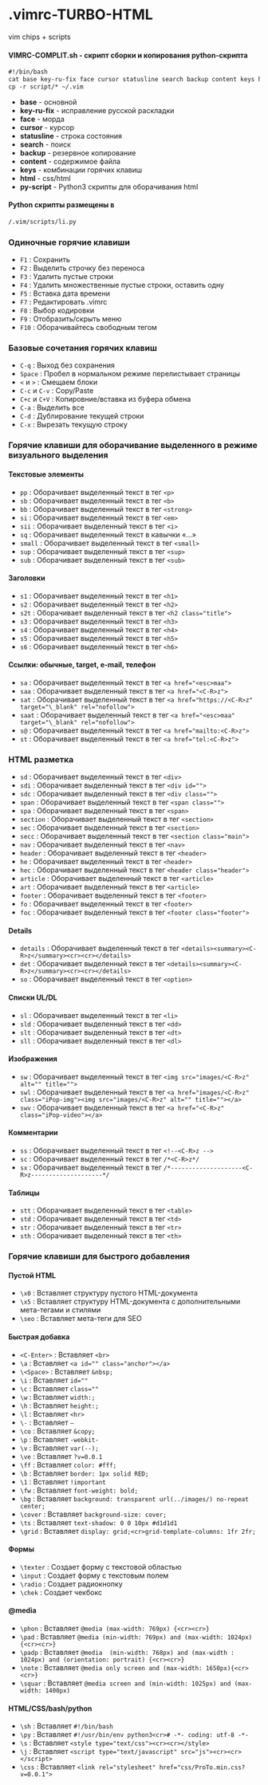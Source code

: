                                                                                                                                     
# .vimrc-TURBO-HTML
vim chips + scripts


#### VIMRC-COMPLIT.sh - скрипт сборки и копирования python-скрипта
```HTML
#!/bin/bash
cat base key-ru-fix face cursor statusline search backup content keys html py-script > ~/.vimrc
cp -r script/* ~/.vim
```

- **base** - основной
- **key-ru-fix** - исправление русской раскладки
- **face** - морда
- **cursor** - курсор
- **statusline** - строка состояния
- **search** - поиск
- **backup** - резервное копирование
- **content** - содержимое файла
- **keys** - комбинации горячих клавиш
- **html** - css/html
- **py-script** - Python3 скрипты для оборачивания html



#### Python скрипты размещены в
```HTML
/.vim/scripts/li.py
```
### Одиночные горячие клавиши 
- `F1` : Сохранить
- `F2` : Выделить строчку без переноса
- `F3` : Удалить пустые строки
- `F4` : Удалить множественные пустые строки, оставить одну
- `F5` : Вставка дата времени
- `F7` : Редактировать .vimrc
- `F8` : Выбор кодировки
- `F9` : Отобразить/скрыть меню
- `F10` : Оборачивайтесь свободным тегом

### Базовые сочетания горячих клавиш

- `C-q` :  Выход без сохранения
- `Space` : Пробел в нормальном режиме перелистывает страницы
- `<` и `>` : Смещаем блоки
- `C-c` и `C-v` : Copy/Paste
- `C+c` и `C+V` :  Копировние/вставка из буфера обмена
- `C-a` : Выделить все
- `C-d` : Дублирование текущей строки
- `C-x` : Вырезать текущую строку
  
### Горячие клавиши для оборачивание выделенного в режиме визуального выделения

#### Текстовые элементы

- `pp` : Оборачивает выделенный текст в тег `<p>`
- `sb` : Оборачивает выделенный текст в тег `<b>`
- `bb` : Оборачивает выделенный текст в тег `<strong>`
- `si` : Оборачивает выделенный текст в тег `<em>`
- `sii` : Оборачивает выделенный текст в тег `<i>`
- `sq` : Оборачивает выделенный текст в кавычки «...»
- `small` : Оборачивает выделенный текст в тег `<small>`
- `sup` : Оборачивает выделенный текст в тег `<sup>`
- `sub` : Оборачивает выделенный текст в тег `<sub>`

#### Заголовки

- `s1` : Оборачивает выделенный текст в тег `<h1>`
- `s2` : Оборачивает выделенный текст в тег `<h2>`
- `s2t` : Оборачивает выделенный текст в тег `<h2 class="title">`
- `s3` : Оборачивает выделенный текст в тег `<h3>`
- `s4` : Оборачивает выделенный текст в тег `<h4>`
- `s5` : Оборачивает выделенный текст в тег `<h5>`
- `s6` : Оборачивает выделенный текст в тег `<h6>`

#### Ссылки: обычные, target, e-mail, телефон

- `sa` : Оборачивает выделенный текст в тег `<a href="<esc>maa">`
- `saa` : Оборачивает выделенный текст в тег `<a href="<C-R>z">`
- `sat` : Оборачивает выделенный текст в тег `<a href="https://<C-R>z" target="\_blank" rel="nofollow">`
- `saat` : Оборачивает выделенный текст в тег `<a href="<esc>maa" target="\_blank" rel="nofollow">`
- `s@` : Оборачивает выделенный текст в тег `<a href="mailto:<C-R>z">`
- `st` : Оборачивает выделенный текст в тег `<a href="tel:<C-R>z">`

### HTML разметка 

- `sd` : Оборачивает выделенный текст в тег `<div>`
- `sdi` : Оборачивает выделенный текст в тег `<div id="">`
- `sdc` : Оборачивает выделенный текст в тег `<div class="">`
- `span` : Оборачивает выделенный текст в тег `<span class="">`
- `spa` : Оборачивает выделенный текст в тег `<span>`
- `section` : Оборачивает выделенный текст в тег `<section>`
- `sec` : Оборачивает выделенный текст в тег `<section>`
- `secc` : Оборачивает выделенный текст в тег `<section class="main">`
- `nav` : Оборачивает выделенный текст в тег `<nav>`
- `header` : Оборачивает выделенный текст в тег `<header>`
- `he` : Оборачивает выделенный текст в тег `<header>`
- `hec` : Оборачивает выделенный текст в тег `<header class="header">`
- `article` : Оборачивает выделенный текст в тег `<article>`
- `art` : Оборачивает выделенный текст в тег `<article>`
- `footer` : Оборачивает выделенный текст в тег `<footer>`
- `fo` : Оборачивает выделенный текст в тег `<footer>`
- `foc` : Оборачивает выделенный текст в тег `<footer class="footer">`

#### Details

- `details` : Оборачивает выделенный текст в тег `<details><summary><C-R>z</summary><cr><cr></details>`
- `det` : Оборачивает выделенный текст в тег `<details><summary><C-R>z</summary><cr><cr></details>`
- `so` : Оборачивает выделенный текст в тег `<option>`

#### Списки UL/DL

- `sl` : Оборачивает выделенный текст в тег `<li>`
- `sld` : Оборачивает выделенный текст в тег `<dd>`
- `slt` : Оборачивает выделенный текст в тег `<dt>`
- `sll` : Оборачивает выделенный текст в тег `<dl>`

#### Изображения

- `sw` : Оборачивает выделенный текст в тег `<img src="images/<C-R>z" alt="" title="">`
- `swl` : Оборачивает выделенный текст в тег `<a href="images/<C-R>z" class="iPop-img"><img src="images/<C-R>z" alt="" title=""></a>`
- `swv` : Оборачивает выделенный текст в тег `<a href="<C-R>z" class="iPop-video"></a>`

#### Комментарии

- `ss` : Оборачивает выделенный текст в тег `<!--<C-R>z -->`
- `sc` : Оборачивает выделенный текст в тег `/*<C-R>z*/`
- `sx` : Оборачивает выделенный текст в тег `/*--------------------<C-R>z--------------------*/`

#### Таблицы

- `stt` : Оборачивает выделенный текст в тег `<table>`
- `std` : Оборачивает выделенный текст в тег `<td>`
- `str` : Оборачивает выделенный текст в тег `<tr>`
- `sth` : Оборачивает выделенный текст в тег `<th>`
  
### Горячие клавиши для быстрого добавления

#### Пустой HTML

- `\x0` : Вставляет структуру пустого HTML-документа
- `\x5` : Вставляет структуру HTML-документа с дополнительными мета-тегами и стилями
- `\seo` : Вставляет мета-теги для SEO

#### Быстрая добавка

- `<C-Enter>` : Вставляет `<br>`
- `\a` : Вставляет `<a id="" class="anchor"></a>`
- `\<Space>` : Вставляет `&nbsp;`
- `\i` : Вставляет `id=""`
- `\c` : Вставляет `class=""`
- `\w` : Вставляет `width:;`
- `\h` : Вставляет `height:;`
- `\l` : Вставляет `<hr>`
- `\-` : Вставляет `–`
- `\co` : Вставляет `&copy;`
- `\p` : Вставляет `-webkit-`
- `\v` : Вставляет `var(--);`
- `\ve` : Вставляет `?v=0.0.1`
- `\ff` : Вставляет `color: #fff;`
- `\b` : Вставляет `border: 1px solid RED;`
- `\1` : Вставляет `!important`
- `\fw` : Вставляет `font-weight: bold;`
- `\bg` : Вставляет `background: transparent url(../images/) no-repeat center;`
- `\cover` : Вставляет `background-size: cover;`
- `\ts` : Вставляет `text-shadow: 0 0 10px #d1d1d1`
- `\grid` : Вставляет `display: grid;<cr>grid-template-columns: 1fr 2fr;`

#### Формы

- `\texter` : Создает форму с текстовой областью
- `\input` : Создает форму с текстовым полем
- `\radio` : Создает радиокнопку
- `\chek` : Создает чекбокс

#### @media

- `\phon` : Вставляет `@media (max-width: 769px) {<cr><cr>}`
- `\pad` : Вставляет `@media (min-width: 769px) and (max-width: 1024px){<cr><cr>}`
- `\padp` : Вставляет `@media  (min-width: 768px) and (max-width : 1024px) and (orientation: portrait) {<cr><cr>}`
- `\note` : Вставляет `@media only screen and (max-width: 1650px){<cr><cr>}`
- `\squar` : Вставляет `@media screen and (min-width: 1025px) and (max-width: 1400px)`

#### HTML/CSS/bash/python

- `\sh` : Вставляет `#!/bin/bash`
- `\py` : Вставляет `#!/usr/bin/env python3<cr># -*- coding: utf-8 -*-`
- `\s` : Вставляет `<style type="text/css"><cr><cr></style>`
- `\j` : Вставляет `<script type="text/javascript" src="js"><cr><cr></script>`
- `\css` : Вставляет `<link rel="stylesheet" href="css/ProTo.min.css?v=0.0.1">`



